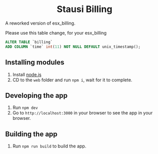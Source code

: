 <h1 align='center'>Stausi Billing</h1>

A reworked version of esx_billing.

Please use this table change, for your esx_billing

```sql
ALTER TABLE `billing`
ADD COLUMN `time` int(11) NOT NULL DEFAULT unix_timestamp();
```

## Installing modules

1. Install [node.js](https://nodejs.org/en/download)
2. CD to the `web` folder and run `npm i`, wait for it to complete.

## Developing the app

1. Run `npm dev`
2. Go to `http://localhost:3000` in your browser to see the app in your browser.

## Building the app

1. Run `npm run build` to build the app.